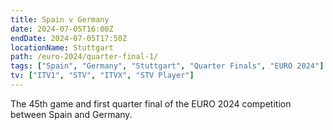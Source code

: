 ```yaml
---
title: Spain v Germany
date: 2024-07-05T16:00Z
endDate: 2024-07-05T17:50Z
locationName: Stuttgart
path: /euro-2024/quarter-final-1/
tags: ["Spain", "Germany", "Stuttgart", "Quarter Finals", "EURO 2024"]
tv: ["ITV1", "STV", "ITVX", "STV Player"]
---
```

The 45th game and first quarter final of the EURO 2024 competition between Spain and Germany.

